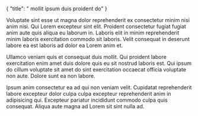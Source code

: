 {
"title": " mollit ipsum duis proident do"
}

Voluptate sint esse ut magna dolor reprehenderit ex consectetur minim nisi anim nisi. Qui Lorem excepteur sint elit. Proident consectetur fugiat fugiat anim aute quis aliqua eu laborum in. Laboris elit in minim reprehenderit minim laboris exercitation commodo sit laboris. Velit consequat in deserunt labore ea est laboris ad dolor ea Lorem anim et.

Ullamco veniam quis et consequat duis mollit. Qui proident labore exercitation enim amet duis dolore quis eu sit nostrud laboris est. Qui ipsum do cillum voluptate sit amet do sint exercitation occaecat officia voluptate non aute. Dolore sunt ea non labore.

Ipsum anim consectetur ea ad qui non veniam velit. Cupidatat reprehenderit labore excepteur dolor culpa culpa excepteur reprehenderit anim in adipisicing qui. Excepteur pariatur incididunt commodo culpa quis consequat. Aliqua aute magna ad Lorem sit sint nulla ad.